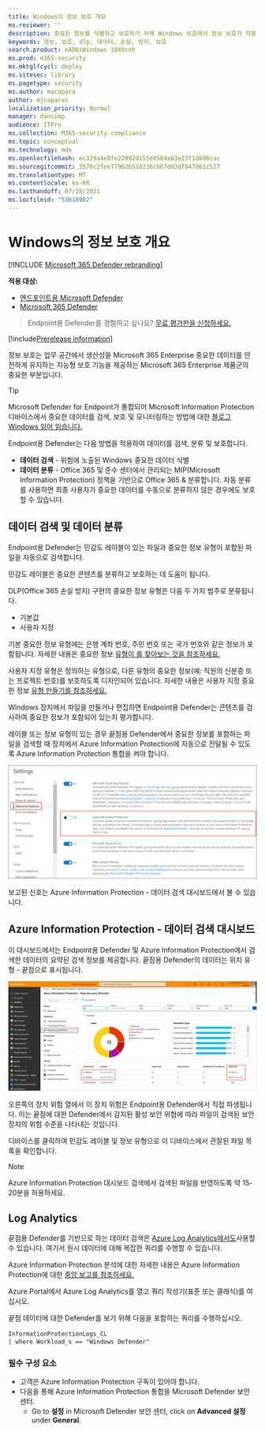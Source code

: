 ```yaml
---
title: Windows의 정보 보호 개요
ms.reviewer: ''
description: 중요한 정보를 식별하고 보호하기 위해 Windows 보호에서 정보 보호가 작동하는 방식에 대해 자세히 알아보기
keywords: 정보, 보호, dlp, 데이터, 손실, 방지, 보호
search.product: eADQiWindows 10XVcnh
ms.prod: m365-security
ms.mktglfcycl: deploy
ms.sitesec: library
ms.pagetype: security
ms.author: macapara
author: mjcaparas
localization_priority: Normal
manager: dansimp
audience: ITPro
ms.collection: M365-security-compliance
ms.topic: conceptual
ms.technology: mde
ms.openlocfilehash: ec329a4e8fe22992d155e0564e83e23f1d8d6cac
ms.sourcegitcommit: 3576c2fee77962b516236cb67dd3df847d61c527
ms.translationtype: MT
ms.contentlocale: ko-KR
ms.lasthandoff: 07/28/2021
ms.locfileid: "53618982"
---
```

# <a name="information-protection-in-windows-overview"></a>Windows의 정보 보호 개요

[!INCLUDE [Microsoft 365 Defender rebranding](../../includes/microsoft-defender.md)]

**적용 대상:**

- [엔드포인트용 Microsoft Defender](https://go.microsoft.com/fwlink/p/?linkid=2154037)
- [Microsoft 365 Defender](https://go.microsoft.com/fwlink/?linkid=2118804)

> Endpoint용 Defender를 경험하고 싶나요? [무료 평가판을 신청하세요.](https://www.microsoft.com/microsoft-365/windows/microsoft-defender-atp?ocid=docs-wdatp-exposedapis-abovefoldlink)


[!include[Prerelease information](../../includes/prerelease.md)]

정보 보호는 업무 공간에서 생산성을 Microsoft 365 Enterprise 중요한 데이터를 안전하게 유지하는 지능형 보호 기능을 제공하는 Microsoft 365 Enterprise 제품군의 중요한 부분입니다.

>[!TIP]
> Microsoft Defender for Endpoint가 통합되어 Microsoft Information Protection 디바이스에서 중요한 데이터를 검색, 보호 및 모니터링하는 방법에 대한 [블로그 Windows 읽어 읽습니다.](https://cloudblogs.microsoft.com/microsoftsecure/2019/01/17/windows-defender-atp-integrates-with-microsoft-information-protection-to-discover-protect-and-monitor-sensitive-data-on-windows-devices/)

Endpoint용 Defender는 다음 방법을 적용하여 데이터를 검색, 분류 및 보호합니다.

- **데이터 검색** - 위험에 노출된 Windows 중요한 데이터 식별
- **데이터 분류** - Office 365 및 준수 센터에서 관리되는 MIP(Microsoft Information Protection) 정책을 기반으로 Office 365 & 분류합니다. 자동 분류를 사용하면 최종 사용자가 중요한 데이터를 수동으로 분류하지 않은 경우에도 보호할 수 있습니다.

## <a name="data-discovery-and-data-classification"></a>데이터 검색 및 데이터 분류

Endpoint용 Defender는 민감도 레이블이 있는 파일과 중요한 정보 유형이 포함된 파일을 자동으로 검색합니다.

민감도 레이블은 중요한 콘텐츠를 분류하고 보호하는 데 도움이 됩니다.

DLP(Office 365 손실 방지) 구현의 중요한 정보 유형은 다음 두 가지 범주로 분류됩니다.

- 기본값
- 사용자 지정

기본 중요한 정보 유형에는 은행 계좌 번호, 주민 번호 또는 국가 번호와 같은 정보가 포함됩니다. 자세한 내용은 중요한 정보 [유형이 를 찾아보는 것을 참조하세요.](/office365/securitycompliance/what-the-sensitive-information-types-look-for)

사용자 지정 유형은 정의하는 유형으로, 다른 유형의 중요한 정보(예: 직원의 신분증 또는 프로젝트 번호)를 보호하도록 디자인되어 있습니다. 자세한 내용은 사용자 지정 중요한 정보 [유형 만들기를 참조하세요.](/office365/securitycompliance/create-a-custom-sensitive-information-type)

Windows 장치에서 파일을 만들거나 편집하면 Endpoint용 Defender는 콘텐츠를 검사하여 중요한 정보가 포함되어 있는지 평가합니다.

레이블 또는 정보 유형이 있는 경우 끝점용 Defender에서 중요한 정보를 포함하는 파일을 검색할 때 장치에서 Azure Information Protection에 자동으로 전달될 수 있도록 Azure Information Protection 통합을 켜야 합니다.

![Azure Information Protection이 있는 설정 페이지의 이미지](images/atp-settings-aip.png)

보고된 신호는 Azure Information Protection - 데이터 검색 대시보드에서 볼 수 있습니다.

## <a name="azure-information-protection---data-discovery-dashboard"></a>Azure Information Protection - 데이터 검색 대시보드

이 대시보드에서는 Endpoint용 Defender 및 Azure Information Protection에서 검색한 데이터의 요약된 검색 정보를 제공합니다. 끝점용 Defender의 데이터는 위치 유형 - 끝점으로 표시됩니다.

![Azure Information Protection의 이미지 - 데이터 검색](images/azure-data-discovery.png)

오른쪽의 장치 위험 열에서 이 장치 위험은 Endpoint용 Defender에서 직접 파생됩니다. 이는 끝점에 대한 Defender에서 감지된 활성 보안 위협에 따라 파일이 검색된 보안 장치의 위험 수준을 나타내는 것입니다.

디바이스를 클릭하여 민감도 레이블 및 정보 유형으로 이 디바이스에서 관찰된 파일 목록을 확인합니다.

> [!NOTE]
> Azure Information Protection 대시보드 검색에서 검색된 파일을 반영하도록 약 15-20분을 허용하세요.

## <a name="log-analytics"></a>Log Analytics

끝점용 Defender를 기반으로 하는 데이터 검색은 [Azure Log Analytics에서도](/azure/log-analytics/log-analytics-overview)사용할 수 있습니다. 여기서 원시 데이터에 대해 복잡한 쿼리를 수행할 수 있습니다.

Azure Information Protection 분석에 대한 자세한 내용은 Azure Information Protection에 대한 [중앙 보고를 참조하세요.](/azure/information-protection/reports-aip)

Azure Portal에서 Azure Log Analytics를 열고 쿼리 작성기(표준 또는 클래식)를 여십시오.

끝점 데이터에 대한 Defender를 보기 위해 다음을 포함하는 쿼리를 수행하십시오.

```text
InformationProtectionLogs_CL
| where Workload_s == "Windows Defender"
```

### <a name="prerequisites"></a>필수 구성 요소

- 고객은 Azure Information Protection 구독이 있어야 합니다.
- 다음을 통해 Azure Information Protection 통합을 Microsoft Defender 보안 센터.
  - Go to **설정** in Microsoft Defender 보안 센터, click on **Advanced 설정** under **General**.
